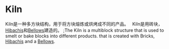 # Kiln

  Kiln是一种多方块结构，用于将方块熔炼或烘烤成不同的产品。
  Kiln是用砖块，[Hibachis](hibachi.md)和[Bellows](bellows.md)建造的。
;The Kiln is a multiblock structure that is used to smelt or bake blocks into different products. 
 that is created with Bricks, [Hibachis](hibachi.md) and a [Bellows](bellows.md).
 

